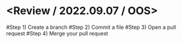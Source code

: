 # <Review / 2022.09.07 / OOS>

#Step 1) Create a branch
#Step 2) Commit a file
#Step 3) Open a pull request
#Step 4) Merge your pull request

